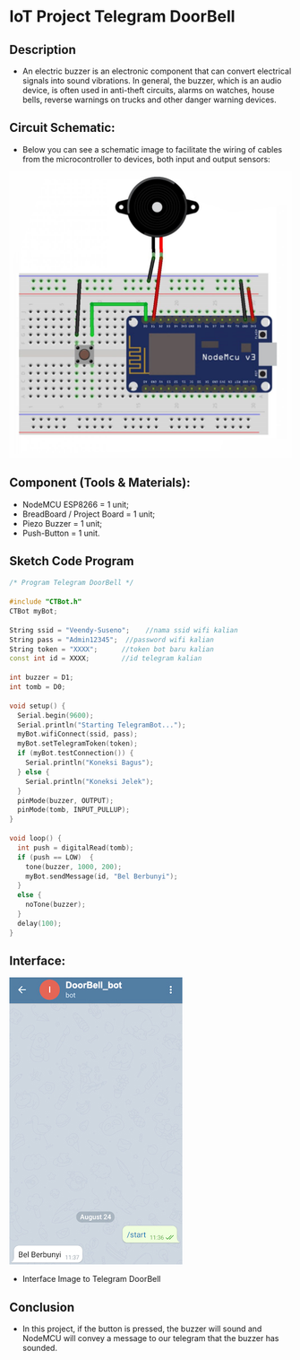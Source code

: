 # IoT Project Telegram DoorBell

## Description

- An electric buzzer is an electronic component that can convert electrical signals into sound vibrations. In general, the buzzer, which is an audio device, is often used in anti-theft circuits, alarms on watches, house bells, reverse warnings on trucks and other danger warning devices.

## Circuit Schematic:

- Below you can see a schematic image to facilitate the wiring of cables from the microcontroller to devices, both input and output sensors:

![Cicuit Schematic](img/skema.jpg)

## Component (Tools & Materials):

- NodeMCU ESP8266 = 1 unit;
- BreadBoard / Project Board = 1 unit;
- Piezo Buzzer = 1 unit;
- Push-Button = 1 unit.

## Sketch Code Program

```cpp
/* Program Telegram DoorBell */

#include "CTBot.h"
CTBot myBot;

String ssid = "Veendy-Suseno";    //nama ssid wifi kalian
String pass = "Admin12345";  //password wifi kalian
String token = "XXXX";      //token bot baru kalian
const int id = XXXX;        //id telegram kalian

int buzzer = D1;
int tomb = D0;

void setup() {
  Serial.begin(9600);
  Serial.println("Starting TelegramBot...");
  myBot.wifiConnect(ssid, pass);
  myBot.setTelegramToken(token);
  if (myBot.testConnection()) {
    Serial.println("Koneksi Bagus");
  } else {
    Serial.println("Koneksi Jelek");
  }
  pinMode(buzzer, OUTPUT);
  pinMode(tomb, INPUT_PULLUP);
}

void loop() {
  int push = digitalRead(tomb);
  if (push == LOW)  {
    tone(buzzer, 1000, 200);
    myBot.sendMessage(id, "Bel Berbunyi");
  }
  else {
    noTone(buzzer);
  }
  delay(100);
}

```

## Interface:
![Interface](img/notification.jpg)<br/>
- Interface Image to Telegram DoorBell

## Conclusion
- In this project, if the button is pressed, the buzzer will sound and NodeMCU will convey a message to our telegram that the buzzer has sounded.